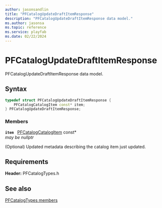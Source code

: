 ```yaml
---
author: jasonsandlin
title: "PFCatalogUpdateDraftItemResponse"
description: "PFCatalogUpdateDraftItemResponse data model."
ms.author: jasonsa
ms.topic: reference
ms.service: playfab
ms.date: 02/22/2024
---
```


# PFCatalogUpdateDraftItemResponse  

PFCatalogUpdateDraftItemResponse data model.  

## Syntax  
  
```cpp
typedef struct PFCatalogUpdateDraftItemResponse {  
    PFCatalogCatalogItem const* item;  
} PFCatalogUpdateDraftItemResponse;  
```
  
### Members  
  
**`item`** &nbsp; [PFCatalogCatalogItem](pfcatalogcatalogitem.md) const*  
*may be nullptr*  
  
(Optional) Updated metadata describing the catalog item just updated.
  
  
## Requirements  
  
**Header:** PFCatalogTypes.h
  
## See also  
[PFCatalogTypes members](../pfcatalogtypes_members.md)  

  
  
